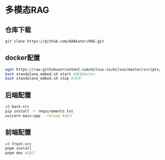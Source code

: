 # 多模态RAG

## 仓库下载

```bash
git clone https://github.com/AAAkater/RAG.git
```

## docker配置

```bash
wget https://raw.githubusercontent.com/milvus-io/milvus/master/scripts/standalone_embed.sh
bash standalone_embed.sh start #启动docker
bash standalone_embed.sh stop #关闭
```

## 后端配置

```bash
cd back-src
pip install -r requirements.txt
uvicorn main:app --reload #运行
```

## 前端配置

```bash
cd front-src
pnpm install
pnpm dev #运行
```
